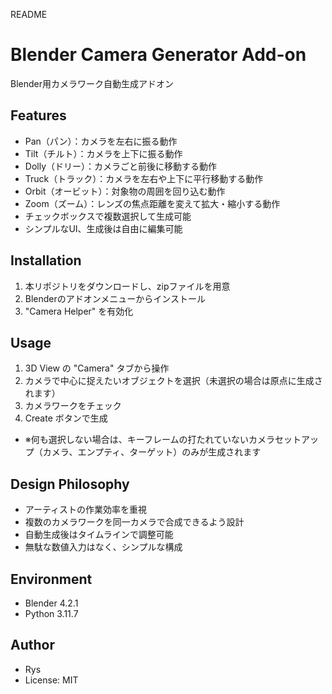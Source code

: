 README

# Blender Camera Generator Add-on
Blender用カメラワーク自動生成アドオン

## Features
- Pan（パン）：カメラを左右に振る動作
- Tilt（チルト）：カメラを上下に振る動作
- Dolly（ドリー）：カメラごと前後に移動する動作
- Truck（トラック）：カメラを左右や上下に平行移動する動作
- Orbit（オービット）：対象物の周囲を回り込む動作
- Zoom（ズーム）：レンズの焦点距離を変えて拡大・縮小する動作
- チェックボックスで複数選択して生成可能
- シンプルなUI、生成後は自由に編集可能

## Installation
1. 本リポジトリをダウンロードし、zipファイルを用意
2. Blenderのアドオンメニューからインストール
3. "Camera Helper" を有効化

## Usage
1. 3D View の "Camera" タブから操作
2. カメラで中心に捉えたいオブジェクトを選択（未選択の場合は原点に生成されます）
3. カメラワークをチェック
4. Create ボタンで生成
 - ※何も選択しない場合は、キーフレームの打たれていないカメラセットアップ（カメラ、エンプティ、ターゲット）のみが生成されます

## Design Philosophy
- アーティストの作業効率を重視
- 複数のカメラワークを同一カメラで合成できるよう設計
- 自動生成後はタイムラインで調整可能
- 無駄な数値入力はなく、シンプルな構成

## Environment
- Blender 4.2.1
- Python 3.11.7

## Author
- Rys
- License: MIT

